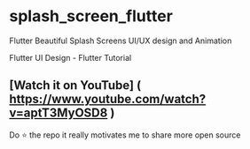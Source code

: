 # splash_screen_flutter

Flutter Beautiful Splash Screens UI/UX design and Animation

Flutter UI Design - Flutter Tutorial

## [Watch it on YouTube] ( https://www.youtube.com/watch?v=aptT3MyOSD8 )

Do ⭐ the repo it really motivates me to share more open source

